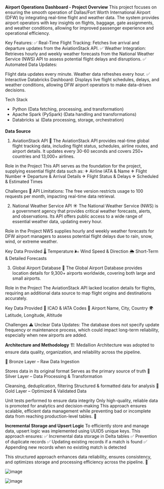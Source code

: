 **Airport Operations Dashboard - Project Overview**
This project focuses on ensuring the smooth operation of Dallas/Fort Worth International Airport (DFW) by integrating real-time flight and weather data. The system provides airport operators with key insights on flights, baggage, gate assignments, and weather conditions, allowing for improved passenger experience and operational efficiency.

Key Features:
✅ Real-Time Flight Tracking: Fetches live arrival and departure updates from the AviationStack API.
✅ Weather Integration: Retrieves hourly and weekly weather forecasts from the National Weather Service (NWS) API to assess potential flight delays and disruptions.
✅ Automated Data Updates:

Flight data updates every minute.
Weather data refreshes every hour.
✅ Interactive Databricks Dashboard: Displays live flight schedules, delays, and weather conditions, allowing DFW airport operators to make data-driven decisions.


Tech Stack
- Python (Data fetching, processing, and transformation)
- Apache Spark (PySpark) (Data handling and transformations)
- Databricks 📊 (Data processing, storage, orchestration)


**Data Source**
1. AviationStack API 🛬
The AviationStack API provides real-time global flight tracking data, including flight status, schedules, airline routes, and airport details. It updates every 30-60 seconds and covers 250+ countries and 13,000+ airlines.

Role in the Project
This API serves as the foundation for the project, supplying essential flight data such as:
✈ Airline IATA & Name
✈ Flight Number
✈ Departure & Arrival Details
✈ Flight Status & Delays
✈ Scheduled & Estimated Times

Challenges
🚨 API Limitations: The free version restricts usage to 100 requests per month, impacting real-time data retrieval.


2. National Weather Service API ☀️
The National Weather Service (NWS) is a government agency that provides critical weather forecasts, alerts, and observations. Its API offers public access to a wide range of essential weather data, updating every hour.

Role in the Project
NWS supplies hourly and weekly weather forecasts for DFW airport managers to assess potential flight delays due to rain, snow, wind, or extreme weather.

Key Data Provided
🌡 Temperature
🌬 Wind Speed & Direction
🌦 Short-Term & Detailed Forecasts

3. Global Airport Database 📍
The Global Airport Database provides location details for 9,300+ airports worldwide, covering both large and small airports.

Role in the Project
The AviationStack API lacked location details for flights, requiring an additional data source to map flight origins and destinations accurately.

Key Data Provided
📍 ICAO & IATA Codes
🛫 Airport Name, City, Country
🌍 Latitude, Longitude, Altitude

Challenges
⚠ Unclear Data Updates: The database does not specify update frequency or maintenance process, which could impact long-term reliability, especially when new airports are added.






**Architecture and Methodology** 🏗️
Medallion Architecture was adopted to ensure data quality, organization, and reliability across the pipeline.

🔹 Bronze Layer – Raw Data Ingestion

Stores data in its original format
Serves as the primary source of truth
🔸 Silver Layer – Data Processing & Transformation

Cleansing, deduplication, filtering
Structured & formatted data for analysis
🏅 Gold Layer – Optimized & Validated Data

Unit tests performed to ensure data integrity
Only high-quality, reliable data is promoted for analytics and decision-making
This approach ensures scalable, efficient data management while preventing bad or incomplete data from reaching production-level tables. 🚀

**Incremental Storage and Upsert Logic**
To efficiently store and manage data, upsert logic was implemented using UUID5 unique keys. This approach ensures:
✅ Incremental data storage in Delta tables
✅ Prevention of duplicate records
✅ Updating existing records if a match is found
✅ Appending new records when no existing match is detected

This structured approach enhances data reliability, ensures consistency, and optimizes storage and processing efficiency across the pipeline. 🚀

![image](https://github.com/user-attachments/assets/f39b3e6e-5b7f-48e0-bc79-8e250a812056)



![image](https://github.com/user-attachments/assets/b7b936a5-77be-4a48-8674-218af9bac874)


